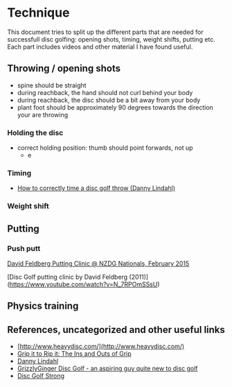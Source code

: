 # Technique

This document tries to split up the different parts that are needed for successfull disc golfing: opening shots, timing, weight shifts, putting etc. Each part includes videos and other material I have found useful.


## Throwing / opening shots

- spine should be straight
- during reachback, the hand should not curl behind your body 
- during reachback, the disc should be a bit away from your body
- plant foot should be approximately 90 degrees towards the direction your are throwing

### Holding the disc

- correct holding position: thumb should point forwards, not up
  - e


### Timing

- [How to correctly time a disc golf throw (Danny Lindahl)](https://www.youtube.com/watch?v=A2_OVPhLg0A)

### Weight shift



## Putting

### Push putt

[David Feldberg Putting Clinic @ NZDG Nationals, February 2015](https://www.youtube.com/watch?v=-wrjOOzXQ1Y&feature=youtu.be)

[Disc Golf putting clinic by David Feldberg (2011)] (https://www.youtube.com/watch?v=N_7RPOmSSsU)


## Physics training


## References, uncategorized and other useful links

- [http://www.heavydisc.com/](http://www.heavydisc.com/)
- [ Grip it to Rip it: The Ins and Outs of Grip](https://www.discgolfreview.com/resources/articles/gripittoripit.shtml)
- [Danny Lindahl](https://www.youtube.com/channel/UC2VGodlZLCRY1n3TAU3YQNw)
- [GrizzlyGinger Disc Golf - an aspiring guy quite new to disc golf](https://www.youtube.com/channel/UC3ScPovPj934gfuhyv1zi8g)
- [Disc Golf Strong](https://www.youtube.com/channel/UCGXC_YbchbZGwLSGDvegrrA)
